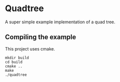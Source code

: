 # Quadtree

A super simple example implementation of a quad tree.

## Compiling the example

This project uses cmake.

```
mkdir build
cd build
cmake ..
make
./quadtree
```
